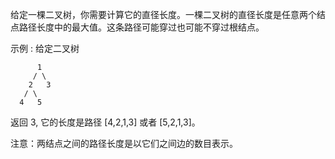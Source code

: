 给定一棵二叉树，你需要计算它的直径长度。一棵二叉树的直径长度是任意两个结点路径长度中的最大值。这条路径可能穿过也可能不穿过根结点。

示例 :
给定二叉树

          1
         / \
        2   3
       / \
      4   5

返回 3, 它的长度是路径 [4,2,1,3] 或者 [5,2,1,3]。

注意：两结点之间的路径长度是以它们之间边的数目表示。
